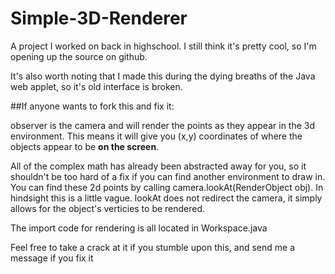 # Simple-3D-Renderer
A project I worked on back in highschool. I still think it's pretty cool, so I'm opening up the source on github.

It's also worth noting that I made this during the dying breaths of the Java web applet, so it's old interface is broken.

##If anyone wants to fork this and fix it:
 
observer is the camera and will render the points as they appear in the 3d environment. This means it will give you (x,y)     coordinates of where the objects appear to be **on the screen**.

All of the complex math has already been abstracted away for you, so it shouldn't be too hard of a fix if you can find another environment to draw in. You can find these 2d points by calling camera.lookAt(RenderObject obj). In hindsight this is a little vague. lookAt does not redirect the camera, it simply allows for the object's verticies to be rendered.

The import code for rendering is all located in Workspace.java

Feel free to take a crack at it if you stumble upon this, and send me a message if you fix it
